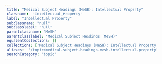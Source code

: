 ```yaml
--- 
 title: "Medical Subject Headings (MeSH): Intellectual Property" 
 classname:  "Intellectual_Property" 
 label: "Intellectual Property" 
 subclassname: "null" 
 subclasslabel: "null" 
 parentclassname: "MeSH" 
 parentclasslabel: "Medical Subject Headings (MeSH)" 
 equalentCollections: [] 
 collections: ['Medical Subject Headings (MeSH): Intellectual Property']
 aliases:  "/topic/medical-subject-headings-mesh-intellectual-property"  
 searchCategory: "topic" 
---
```

